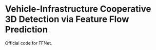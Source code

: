 # Vehicle-Infrastructure Cooperative 3D Detection via Feature Flow Prediction

Official code for FFNet.
